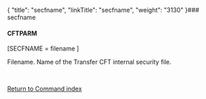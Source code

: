 {
    "title": "secfname",
    "linkTitle": "secfname",
    "weight": "3130"
}### <span id="secfname"></span>secfname

#### CFTPARM

\[SECFNAME = filename \]

Filename. Name of the Transfer CFT internal security file.

 

[Return to Command index](../)
